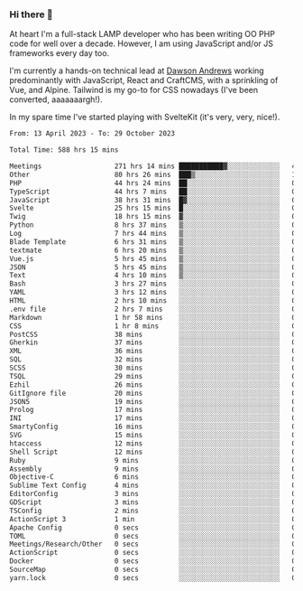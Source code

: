 ### Hi there 👋

<!--
**JamesNock/JamesNock** is a ✨ _special_ ✨ repository because its `README.md` (this file) appears on your GitHub profile.

Here are some ideas to get you started:

- 🔭 I’m currently working on ...
- 🌱 I’m currently learning ...
- 👯 I’m looking to collaborate on ...
- 🤔 I’m looking for help with ...
- 💬 Ask me about ...
- 📫 How to reach me: ...
- 😄 Pronouns: ...
- ⚡ Fun fact: ...
-->
At heart I'm a full-stack LAMP developer who has been writing OO PHP code for well over a decade. However, I am using JavaScript and/or JS frameworks every day too.

I'm currently a hands-on technical lead at [Dawson Andrews](https://www.dawsonandrews.com/) working predominantly with JavaScript, React and CraftCMS, with a sprinkling of Vue, and Alpine. Tailwind is my go-to for CSS nowadays (I've been converted, aaaaaaargh!).

In my spare time I've started playing with SvelteKit (it's very, very, nice!).

<!--START_SECTION:waka-->

```txt
From: 13 April 2023 - To: 29 October 2023

Total Time: 588 hrs 15 mins

Meetings                  271 hrs 14 mins ███████████▓░░░░░░░░░░░░░   46.13 %
Other                     80 hrs 26 mins  ███▒░░░░░░░░░░░░░░░░░░░░░   13.68 %
PHP                       44 hrs 24 mins  ██░░░░░░░░░░░░░░░░░░░░░░░   07.55 %
TypeScript                44 hrs 7 mins   ██░░░░░░░░░░░░░░░░░░░░░░░   07.50 %
JavaScript                38 hrs 31 mins  █▓░░░░░░░░░░░░░░░░░░░░░░░   06.55 %
Svelte                    25 hrs 15 mins  █░░░░░░░░░░░░░░░░░░░░░░░░   04.30 %
Twig                      18 hrs 15 mins  ▓░░░░░░░░░░░░░░░░░░░░░░░░   03.11 %
Python                    8 hrs 37 mins   ▒░░░░░░░░░░░░░░░░░░░░░░░░   01.47 %
Log                       7 hrs 44 mins   ▒░░░░░░░░░░░░░░░░░░░░░░░░   01.32 %
Blade Template            6 hrs 31 mins   ▒░░░░░░░░░░░░░░░░░░░░░░░░   01.11 %
textmate                  6 hrs 20 mins   ▒░░░░░░░░░░░░░░░░░░░░░░░░   01.08 %
Vue.js                    5 hrs 45 mins   ▒░░░░░░░░░░░░░░░░░░░░░░░░   00.98 %
JSON                      5 hrs 45 mins   ▒░░░░░░░░░░░░░░░░░░░░░░░░   00.98 %
Text                      4 hrs 10 mins   ▒░░░░░░░░░░░░░░░░░░░░░░░░   00.71 %
Bash                      3 hrs 27 mins   ░░░░░░░░░░░░░░░░░░░░░░░░░   00.59 %
YAML                      3 hrs 12 mins   ░░░░░░░░░░░░░░░░░░░░░░░░░   00.55 %
HTML                      2 hrs 10 mins   ░░░░░░░░░░░░░░░░░░░░░░░░░   00.37 %
.env file                 2 hrs 7 mins    ░░░░░░░░░░░░░░░░░░░░░░░░░   00.36 %
Markdown                  1 hr 58 mins    ░░░░░░░░░░░░░░░░░░░░░░░░░   00.34 %
CSS                       1 hr 8 mins     ░░░░░░░░░░░░░░░░░░░░░░░░░   00.19 %
PostCSS                   38 mins         ░░░░░░░░░░░░░░░░░░░░░░░░░   00.11 %
Gherkin                   37 mins         ░░░░░░░░░░░░░░░░░░░░░░░░░   00.11 %
XML                       36 mins         ░░░░░░░░░░░░░░░░░░░░░░░░░   00.10 %
SQL                       32 mins         ░░░░░░░░░░░░░░░░░░░░░░░░░   00.09 %
SCSS                      30 mins         ░░░░░░░░░░░░░░░░░░░░░░░░░   00.09 %
TSQL                      29 mins         ░░░░░░░░░░░░░░░░░░░░░░░░░   00.08 %
Ezhil                     26 mins         ░░░░░░░░░░░░░░░░░░░░░░░░░   00.08 %
GitIgnore file            20 mins         ░░░░░░░░░░░░░░░░░░░░░░░░░   00.06 %
JSON5                     19 mins         ░░░░░░░░░░░░░░░░░░░░░░░░░   00.05 %
Prolog                    17 mins         ░░░░░░░░░░░░░░░░░░░░░░░░░   00.05 %
INI                       17 mins         ░░░░░░░░░░░░░░░░░░░░░░░░░   00.05 %
SmartyConfig              16 mins         ░░░░░░░░░░░░░░░░░░░░░░░░░   00.05 %
SVG                       15 mins         ░░░░░░░░░░░░░░░░░░░░░░░░░   00.04 %
htaccess                  12 mins         ░░░░░░░░░░░░░░░░░░░░░░░░░   00.04 %
Shell Script              12 mins         ░░░░░░░░░░░░░░░░░░░░░░░░░   00.03 %
Ruby                      9 mins          ░░░░░░░░░░░░░░░░░░░░░░░░░   00.03 %
Assembly                  9 mins          ░░░░░░░░░░░░░░░░░░░░░░░░░   00.03 %
Objective-C               6 mins          ░░░░░░░░░░░░░░░░░░░░░░░░░   00.02 %
Sublime Text Config       4 mins          ░░░░░░░░░░░░░░░░░░░░░░░░░   00.01 %
EditorConfig              3 mins          ░░░░░░░░░░░░░░░░░░░░░░░░░   00.01 %
GDScript                  3 mins          ░░░░░░░░░░░░░░░░░░░░░░░░░   00.01 %
TSConfig                  2 mins          ░░░░░░░░░░░░░░░░░░░░░░░░░   00.01 %
ActionScript 3            1 min           ░░░░░░░░░░░░░░░░░░░░░░░░░   00.00 %
Apache Config             0 secs          ░░░░░░░░░░░░░░░░░░░░░░░░░   00.00 %
TOML                      0 secs          ░░░░░░░░░░░░░░░░░░░░░░░░░   00.00 %
Meetings/Research/Other   0 secs          ░░░░░░░░░░░░░░░░░░░░░░░░░   00.00 %
ActionScript              0 secs          ░░░░░░░░░░░░░░░░░░░░░░░░░   00.00 %
Docker                    0 secs          ░░░░░░░░░░░░░░░░░░░░░░░░░   00.00 %
SourceMap                 0 secs          ░░░░░░░░░░░░░░░░░░░░░░░░░   00.00 %
yarn.lock                 0 secs          ░░░░░░░░░░░░░░░░░░░░░░░░░   00.00 %
```

<!--END_SECTION:waka-->
